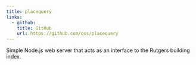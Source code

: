 ```yaml
---
title: placequery
links:
  - github:
    title: GitHub
    url: https://github.com/oss/placequery
---
```

Simple Node.js web server that acts as an interface to the Rutgers building index.
